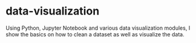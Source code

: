 # data-visualization
Using Python, Jupyter Notebook and various data visualization modules, I show the basics on how to clean a dataset as well as visualize the data.
